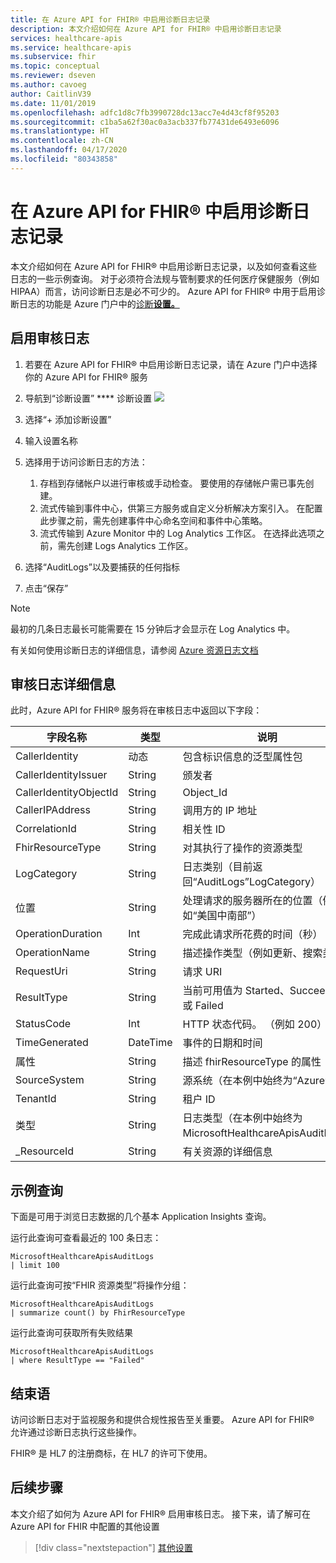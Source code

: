 ```yaml
---
title: 在 Azure API for FHIR® 中启用诊断日志记录
description: 本文介绍如何在 Azure API for FHIR® 中启用诊断日志记录
services: healthcare-apis
ms.service: healthcare-apis
ms.subservice: fhir
ms.topic: conceptual
ms.reviewer: dseven
ms.author: cavoeg
author: CaitlinV39
ms.date: 11/01/2019
ms.openlocfilehash: adfc1d8c7fb3990728dc13acc7e4d43cf8f95203
ms.sourcegitcommit: c1ba5a62f30ac0a3acb337fb77431de6493e6096
ms.translationtype: HT
ms.contentlocale: zh-CN
ms.lasthandoff: 04/17/2020
ms.locfileid: "80343858"
---
```

# <a name="enable-diagnostic-logging-in-azure-api-for-fhir"></a>在 Azure API for FHIR® 中启用诊断日志记录

本文介绍如何在 Azure API for FHIR® 中启用诊断日志记录，以及如何查看这些日志的一些示例查询。 对于必须符合法规与管制要求的任何医疗保健服务（例如 HIPAA）而言，访问诊断日志是必不可少的。 Azure API for FHIR® 中用于启用诊断日志的功能是 Azure 门户中的[诊断**设置。** ](https://docs.azure.cn/azure-monitor/platform/diagnostic-settings) 

## <a name="enable-audit-logs"></a>启用审核日志
1. 若要在 Azure API for FHIR® 中启用诊断日志记录，请在 Azure 门户中选择你的 Azure API for FHIR® 服务 
2. 导航到“诊断设置” **** 诊断设置 
![](media/diagnostic-logging/diagnostic-settings-screen.png) 

3. 选择“+ 添加诊断设置” 

4. 输入设置名称

5. 选择用于访问诊断日志的方法：

    1. 存档到存储帐户以进行审核或手动检查。  要使用的存储帐户需已事先创建。
    2. 流式传输到事件中心，供第三方服务或自定义分析解决方案引入。  在配置此步骤之前，需先创建事件中心命名空间和事件中心策略。
    3. 流式传输到 Azure Monitor 中的 Log Analytics 工作区。  在选择此选项之前，需先创建 Logs Analytics 工作区。

6. 选择“AuditLogs”以及要捕获的任何指标 

7. 点击“保存”

> [!Note] 
> 最初的几条日志最长可能需要在 15 分钟后才会显示在 Log Analytics 中。  
 
有关如何使用诊断日志的详细信息，请参阅 [Azure 资源日志文档](https://docs.azure.cn/azure-monitor/platform/resource-logs-overview)

## <a name="audit-log-details"></a>审核日志详细信息
此时，Azure API for FHIR® 服务将在审核日志中返回以下字段： 

|字段名称  |类型  |说明  |
|---------|---------|---------|
|CallerIdentity|动态|包含标识信息的泛型属性包
|CallerIdentityIssuer|String|颁发者 
|CallerIdentityObjectId|String|Object_Id 
|CallerIPAddress|String|调用方的 IP 地址 
|CorrelationId|String| 相关性 ID
|FhirResourceType|String|对其执行了操作的资源类型
|LogCategory|String|日志类别（目前返回“AuditLogs”LogCategory）
|位置|String|处理请求的服务器所在的位置（例如“美国中南部”）
|OperationDuration|Int|完成此请求所花费的时间（秒）
|OperationName|String| 描述操作类型（例如更新、搜索类型）
|RequestUri|String|请求 URI 
|ResultType|String|当前可用值为 Started、Succeeded 或 Failed   
|StatusCode|Int|HTTP 状态代码。 （例如 200） 
|TimeGenerated|DateTime|事件的日期和时间|
|属性|String| 描述 fhirResourceType 的属性
|SourceSystem|String| 源系统（在本例中始终为“Azure”）
|TenantId|String|租户 ID
|类型|String|日志类型（在本例中始终为 MicrosoftHealthcareApisAuditLog）
|_ResourceId|String|有关资源的详细信息

## <a name="sample-queries"></a>示例查询

下面是可用于浏览日志数据的几个基本 Application Insights 查询。

运行此查询可查看最近的 100 条日志： 

```Application Insights
MicrosoftHealthcareApisAuditLogs
| limit 100
```

运行此查询可按“FHIR 资源类型”将操作分组： 

```Application Insights
MicrosoftHealthcareApisAuditLogs 
| summarize count() by FhirResourceType
```

运行此查询可获取所有失败结果 

```Application Insights
MicrosoftHealthcareApisAuditLogs 
| where ResultType == "Failed" 
```

## <a name="conclusion"></a>结束语 
访问诊断日志对于监视服务和提供合规性报告至关重要。 Azure API for FHIR® 允许通过诊断日志执行这些操作。 
 
FHIR® 是 HL7 的注册商标，在 HL7 的许可下使用。

## <a name="next-steps"></a>后续步骤
本文介绍了如何为 Azure API for FHIR® 启用审核日志。 接下来，请了解可在 Azure API for FHIR 中配置的其他设置
 
>[!div class="nextstepaction"]
>[其他设置](azure-api-for-fhir-additional-settings.md)